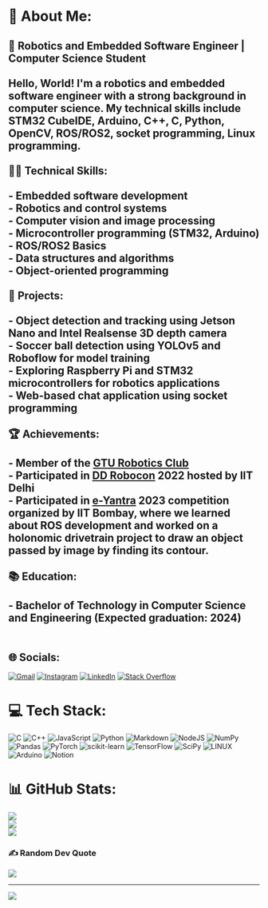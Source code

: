 # 💫 About Me:
## 🤖 Robotics and Embedded Software Engineer | Computer Science Student <br><br>Hello, World! I'm a robotics and embedded software engineer with a strong background in computer science. My technical skills include STM32 CubeIDE, Arduino, C++, C, Python, OpenCV, ROS/ROS2, socket programming, Linux programming.<br><br> 👨‍💻 Technical Skills:<br><br>- Embedded software development<br>- Robotics and control systems<br>- Computer vision and image processing<br>- Microcontroller programming (STM32, Arduino)<br>- ROS/ROS2 Basics<br>- Data structures and algorithms<br>- Object-oriented programming<br><br> 🔭 Projects:<br><br>- Object detection and tracking using Jetson Nano and Intel Realsense 3D depth camera<br>- Soccer ball detection using YOLOv5 and Roboflow for model training<br>- Exploring Raspberry Pi and STM32 microcontrollers for robotics applications<br>- Web-based chat application using socket programming<br><br> 🏆 Achievements:<br><br>- Member of the [GTU Robotics Club](https://www.gturoboticsclub.in/)<br>- Participated in [DD Robocon](http://www.ddrobocon.in/) 2022 hosted by IIT Delhi<br>- Participated in [e-Yantra](https://eyic.e-yantra.org/) 2023 competition organized by IIT Bombay, where we learned about ROS development and worked on a holonomic drivetrain project to draw an object passed by image by finding its contour.<br><br> 📚 Education:<br><br>- Bachelor of Technology in Computer Science and Engineering (Expected graduation: 2024)<br><br>

## 🌐 Socials:
[![Gmail](https://img.shields.io/badge/Gmail-D14836?style=for-the-badge&logo=gmail&logoColor=white)](shubhamjolapara256@gmail.com) [![Instagram](https://img.shields.io/badge/Instagram-%23E4405F.svg?logo=Instagram&logoColor=white)](https://instagram.com/shubh_gajjar07) [![LinkedIn](https://img.shields.io/badge/LinkedIn-%230077B5.svg?logo=linkedin&logoColor=white)](/https://www.linkedin.com/in/shubham-jolapara-275427192/) [![Stack Overflow](https://img.shields.io/badge/-Stackoverflow-FE7A16?logo=stack-overflow&logoColor=white)](/https://stackoverflow.com/users/21864271/shubham-gajjar) 

# 💻 Tech Stack:
![C](https://img.shields.io/badge/c-%2300599C.svg?style=for-the-badge&logo=c&logoColor=white) ![C++](https://img.shields.io/badge/c++-%2300599C.svg?style=for-the-badge&logo=c%2B%2B&logoColor=white) ![JavaScript](https://img.shields.io/badge/javascript-%23323330.svg?style=for-the-badge&logo=javascript&logoColor=%23F7DF1E) ![Python](https://img.shields.io/badge/python-3670A0?style=for-the-badge&logo=python&logoColor=ffdd54) ![Markdown](https://img.shields.io/badge/markdown-%23000000.svg?style=for-the-badge&logo=markdown&logoColor=white) ![NodeJS](https://img.shields.io/badge/node.js-6DA55F?style=for-the-badge&logo=node.js&logoColor=white) ![NumPy](https://img.shields.io/badge/numpy-%23013243.svg?style=for-the-badge&logo=numpy&logoColor=white) ![Pandas](https://img.shields.io/badge/pandas-%23150458.svg?style=for-the-badge&logo=pandas&logoColor=white) ![PyTorch](https://img.shields.io/badge/PyTorch-%23EE4C2C.svg?style=for-the-badge&logo=PyTorch&logoColor=white) ![scikit-learn](https://img.shields.io/badge/scikit--learn-%23F7931E.svg?style=for-the-badge&logo=scikit-learn&logoColor=white) ![TensorFlow](https://img.shields.io/badge/TensorFlow-%23FF6F00.svg?style=for-the-badge&logo=TensorFlow&logoColor=white) ![SciPy](https://img.shields.io/badge/SciPy-%230C55A5.svg?style=for-the-badge&logo=scipy&logoColor=%white) ![LINUX](https://img.shields.io/badge/Linux-FCC624?style=for-the-badge&logo=linux&logoColor=black) ![Arduino](https://img.shields.io/badge/-Arduino-00979D?style=for-the-badge&logo=Arduino&logoColor=white) ![Notion](https://img.shields.io/badge/Notion-%23000000.svg?style=for-the-badge&logo=notion&logoColor=white)
# 📊 GitHub Stats:
![](https://github-readme-stats.vercel.app/api?username=Shubham07-bit&theme=algolia&hide_border=true&include_all_commits=false&count_private=false)<br/>
![](https://github-readme-streak-stats.herokuapp.com/?user=Shubham07-bit&theme=algolia&hide_border=true)<br/>
![](https://github-readme-stats.vercel.app/api/top-langs/?username=Shubham07-bit&theme=algolia&hide_border=true&include_all_commits=false&count_private=false&layout=compact)

### ✍️ Random Dev Quote
![](https://quotes-github-readme.vercel.app/api?type=horizontal&theme=radical)

---
[![](https://visitcount.itsvg.in/api?id=Shubham07-bit&icon=0&color=0)](https://visitcount.itsvg.in)

